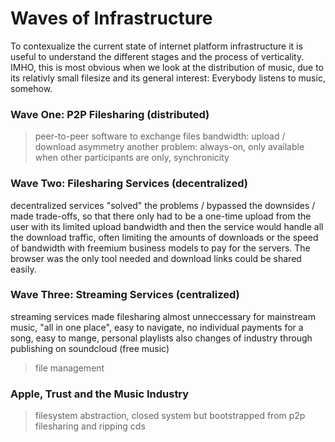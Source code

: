 # Waves of Infrastructure
To contexualize the current state of internet platform infrastructure it is useful to understand the different stages and the process of verticality. IMHO, this is most obvious when we look at the distribution of music, due to its relativly small filesize and its general interest: Everybody listens to music, somehow.

### Wave One: P2P Filesharing (distributed)
> peer-to-peer software to exchange files
> bandwidth: upload / download asymmetry
> another problem: always-on, only available when other participants are only, synchronicity
> 

### Wave Two: Filesharing Services (decentralized)
decentralized services "solved" the problems / bypassed the downsides / made trade-offs, so that there only had to be a one-time upload from the user with its limited upload bandwidth and then the service would handle all the download traffic, often limiting the amounts of downloads or the speed of bandwidth with freemium business models to pay for the servers.
The browser was the only tool needed and download links could be shared easily.  

### Wave Three: Streaming Services (centralized)
streaming services made filesharing almost unneccessary for mainstream music, "all in one place", easy to navigate, no individual payments for a song, easy to mange, personal playlists
also changes of industry through publishing on soundcloud (free music)
> file management 

### Apple, Trust and the Music Industry
> filesystem abstraction, closed system
> but bootstrapped from p2p filesharing and ripping cds